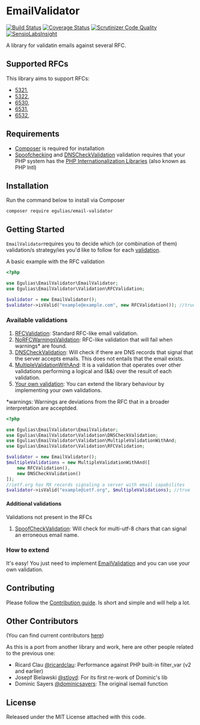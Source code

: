 # EmailValidator

[![Build Status](https://travis-ci.org/egulias/EmailValidator.svg?branch=master)](https://travis-ci.org/egulias/EmailValidator)
[![Coverage Status](https://coveralls.io/repos/egulias/EmailValidator/badge.svg?branch=master)](https://coveralls.io/r/egulias/EmailValidator?branch=master)
[![Scrutinizer Code Quality](https://scrutinizer-ci.com/g/egulias/EmailValidator/badges/quality-score.png?b=master)](https://scrutinizer-ci.com/g/egulias/EmailValidator/?branch=master)
[![SensioLabsInsight](https://insight.sensiolabs.com/projects/22ba6692-9c02-42e5-a65d-1c5696bfffc6/small.png)](https://insight.sensiolabs.com/projects/22ba6692-9c02-42e5-a65d-1c5696bfffc6)

A library for validatin emails against several RFC.

## Supported RFCs ##

This library aims to support RFCs:

* [5321](https://tools.ietf.org/html/rfc5321), 
* [5322](https://tools.ietf.org/html/rfc5322), 
* [6530](https://tools.ietf.org/html/rfc6530), 
* [6531](https://tools.ietf.org/html/rfc6531), 
* [6532](https://tools.ietf.org/html/rfc6532), 

## Requirements ##

 * [Composer](https://getcomposer.org) is required for installation
 * [Spoofchecking](/src/Validation/SpoofCheckValidation.php) and [DNSCheckValidation](/src/Validation/DNSCheckValidation.php) validation requires that your PHP system has the [PHP Internationalization Libraries](https://php.net/manual/en/book.intl.php) (also known as PHP Intl)

## Installation ##

Run the command below to install via Composer

```shell
composer require egulias/email-validator
```

## Getting Started ##

`EmailValidator`requires you to decide which (or combination of them) validation/s strategy/ies you'd like to follow for each [validation](#available-validations).

A basic example with the RFC validation
```php
<?php

use Egulias\EmailValidator\EmailValidator;
use Egulias\EmailValidator\Validation\RFCValidation;

$validator = new EmailValidator();
$validator->isValid("example@example.com", new RFCValidation()); //true
```


### Available validations ###

1. [RFCValidation](/src/Validation/RFCValidation.php): Standard RFC-like email validation.
2. [NoRFCWarningsValidation](/src/Validation/NoRFCWarningsValidation.php): RFC-like validation that will fail when warnings* are found.
3. [DNSCheckValidation](/src/Validation/DNSCheckValidation.php): Will check if there are DNS records that signal that the server accepts emails. This does not entails that the email exists.
5. [MultipleValidationWithAnd](/src/Validation/MultipleValidationWithAnd.php): It is a validation that operates over other validations performing a logical and (&&) over the result of each validation.
6. [Your own validation](#how-to-extend): You can extend the library behaviour by implementing your own validations.

*warnings: Warnings are deviations from the RFC that in a broader interpretation are acceptded.

```php
<?php

use Egulias\EmailValidator\EmailValidator;
use Egulias\EmailValidator\Validation\DNSCheckValidation;
use Egulias\EmailValidator\Validation\MultipleValidationWithAnd;
use Egulias\EmailValidator\Validation\RFCValidation;

$validator = new EmailValidator();
$multipleValidations = new MultipleValidationWithAnd([
    new RFCValidation(),
    new DNSCheckValidation()
]);
//ietf.org has MX records signaling a server with email capabilites
$validator->isValid("example@ietf.org", $multipleValidations); //true
```

#### Additional validations ####
Validations not present in the RFCs 

1. [SpoofCheckValidation](/src/Validation/Extra/SpoofCheckValidation.php): Will check for multi-utf-8 chars that can signal an erroneous email name.


### How to extend ###

It's easy! You just need to implement [EmailValidation](/src/Validation/EmailValidation.php) and you can use your own validation.

## Contributing ##

Please follow the [Contribution guide](CONTRIBUTING.md). Is short and simple and will help a lot.

## Other Contributors ##

(You can find current contributors [here](https://github.com/egulias/EmailValidator/graphs/contributors))

As this is a port from another library and work, here are other people related to the previous one:

* Ricard Clau [@ricardclau](https://github.com/ricardclau):      	Performance against PHP built-in filter_var (v2 and earlier)
* Josepf Bielawski [@stloyd](https://github.com/stloyd):      		For its first re-work of Dominic's lib
* Dominic Sayers [@dominicsayers](https://github.com/dominicsayers):  	The original isemail function

## License ##

Released under the MIT License attached with this code.